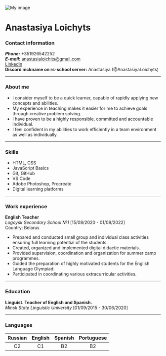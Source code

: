 ![My image](https://media.licdn.com/dms/image/D4D03AQF8TQGBlg6Xag/profile-displayphoto-shrink_200_200/0/1689794135489?e=1700697600&v=beta&t=_jSXOLfgAxow8ij6MWX4xMPJ4e0fDAHDCc3amES1mFM)
# Anastasiya Loichyts 
### **Contact information**  
***Phone:*** +351926542252  
***E-mail:*** anastasialoichits@gmail.com  
[Linkedin](www.linkedin.com/in/anastasiya-loichyts-41791b260)  
**Discord nickname on rs-school server:** Anastasiya (@AnastasiyaLoichyts)

-------
### **About me**
- I consider myself to be a quick learner, capable of rapidly applying new concepts and abilities.
- My experience in teaching makes it easier for me to achieve goals through creative problem solving.
- I have proven to be a highly responsible, committed and accountable individual.
- I feel confident in my abilities to work efficiently in a team environment as well as individually.

--------
### **Skills** 
- HTML, CSS
- JavaScript Basics
- Git, GitHub
- VS Code
- Adobe Photoshop, Procreate
- Digital learning platforms

--------
### **Work experience**
**English Teacher**  
*Logoysk Secondary School №1* [15/08/2020 - 01/08/2022]  
Country: Belarus

- Prepared and conducted small group and individual class activities ensuring full learning potential of the students.
- Created, organized and implemented digital didactic materials.
- Provided supervision, coordination and organization for summer camp programmes.
- Guided the preparation of highly motivated students for the English Language Olympiad.
- Participated in coordinating various extracurricular activities.

-------
### **Education**
**Linguist. Teacher of English and Spanish.**  
*Minsk State Linguistic University* [01/09/2015 - 30/06/2020]

------
### **Languages**
|Russian|English|Spanish|Portuguese|
|:-:|:-:|:-:|:-:|
| C2| C1| B2| B2|